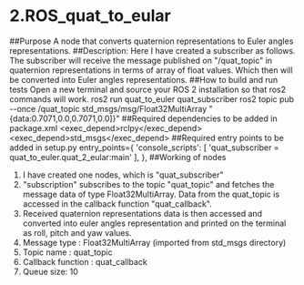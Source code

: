 # 2.ROS_quat_to_eular
##Purpose
A node that converts quaternion representations to Euler angles representations.
##Description:
Here I have created a subscriber as follows.
The subscriber will receive the message published on "/quat_topic" in quaternion
representations in terms of array of float values. Which then will be converted into Euler
angles representations.
##How to build and run tests
Open a new terminal and source your ROS 2 installation so that ros2 commands will
work.
ros2 run quat_to_euler quat_subscriber
ros2 topic pub --once /quat_topic std_msgs/msg/Float32MultiArray
"{data:0.7071,0.0,0.7071,0.0]}"
##Required dependencies to be added in package.xml
<exec_depend>rclpy</exec_depend>
<exec_depend>std_msgs</exec_depend>
##Required entry points to be added in setup.py
entry_points={
'console_scripts': [
'quat_subscriber = quat_to_euler.quat_2_eular:main'
],
},
##Working of nodes
1. I have created one nodes, which is "quat_subscriber"
2. "subscription" subscribes to the topic "quat_topic" and fetches the message data
of type Float32MultiArray. Data from the quat_topic is accessed in the callback
function "quat_callback".
3. Received quaternion representations data is then accessed and converted into
euler angles representation and printed on the terminal as roll, pitch and yaw
values.
4. Message type : Float32MultiArray (imported from std_msgs directory)
5. Topic name : quat_topic
6. Callback function : quat_callback
7. Queue size: 10